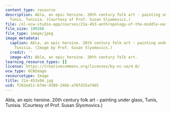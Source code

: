 ```yaml
---
content_type: resource
description: Abla, an epic heroine. 20th century folk art - painting under glass,
  Tunis, Tunisia. (Courtesy of Prof. Susan Slyomovics.)
file: /ol-ocw-studio-app/courses/21a-453-anthropology-of-the-middle-east-spring-2004/f262ed11b74ed38024bba76fd15a7465_21a-453s04.jpg
file_size: 189268
file_type: image/jpeg
image_metadata:
  caption: Abla, an epic heroine. 20th century folk art - painting under glass, Tunis,
    Tunisia. (Image by Prof. Susan Slyomovics.)
  credit: ''
  image-alt: Abla, an epic heroine. 20th century folk art.
learning_resource_types: []
license: https://creativecommons.org/licenses/by-nc-sa/4.0/
ocw_type: OCWImage
resourcetype: Image
title: 21a-453s04.jpg
uid: f262ed11-b74e-d380-24bb-a76fd15a7465
---
```

Abla, an epic heroine. 20th century folk art - painting under glass, Tunis, Tunisia. (Courtesy of Prof. Susan Slyomovics.)